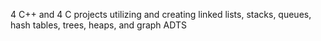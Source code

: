 4 C++ and 4 C projects utilizing and creating linked lists, stacks, queues, hash tables, trees, heaps, and graph ADTS
